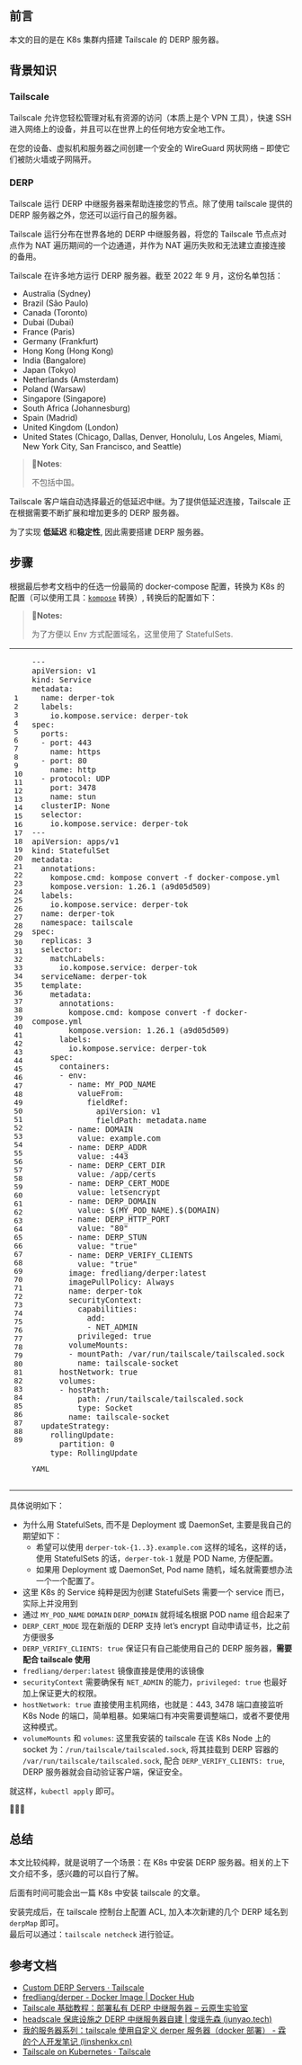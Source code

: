 ## 前言[](https://ewhisper.cn/posts/14449/#%E5%89%8D%E8%A8%80)

本文的目的是在 K8s 集群内搭建 Tailscale 的 DERP 服务器。

## 背景知识[](https://ewhisper.cn/posts/14449/#%E8%83%8C%E6%99%AF%E7%9F%A5%E8%AF%86)

### Tailscale[](https://ewhisper.cn/posts/14449/#Tailscale)

Tailscale 允许您轻松管理对私有资源的访问（本质上是个 VPN 工具），快速 SSH 进入网络上的设备，并且可以在世界上的任何地方安全地工作。

在您的设备、虚拟机和服务器之间创建一个安全的 WireGuard 网状网络 – 即使它们被防火墙或子网隔开。

### DERP[](https://ewhisper.cn/posts/14449/#DERP)

Tailscale 运行 DERP 中继服务器来帮助连接您的节点。除了使用 tailscale 提供的 DERP 服务器之外，您还可以运行自己的服务器。

Tailscale 运行分布在世界各地的 DERP 中继服务器，将您的 Tailscale 节点点对点作为 NAT 遍历期间的一个边通道，并作为 NAT 遍历失败和无法建立直接连接的备用。

Tailscale 在许多地方运行 DERP 服务器。截至 2022 年 9 月，这份名单包括：

-   Australia (Sydney)
-   Brazil (São Paulo)
-   Canada (Toronto)
-   Dubai (Dubai)
-   France (Paris)
-   Germany (Frankfurt)
-   Hong Kong (Hong Kong)
-   India (Bangalore)
-   Japan (Tokyo)
-   Netherlands (Amsterdam)
-   Poland (Warsaw)
-   Singapore (Singapore)
-   South Africa (Johannesburg)
-   Spain (Madrid)
-   United Kingdom (London)
-   United States (Chicago, Dallas, Denver, Honolulu, Los Angeles, Miami, New York City, San Francisco, and Seattle)

> 📝**Notes**:
> 
> 不包括中国。

Tailscale 客户端自动选择最近的低延迟中继。为了提供低延迟连接，Tailscale 正在根据需要不断扩展和增加更多的 DERP 服务器。

为了实现 **低延迟** 和**稳定性**, 因此需要搭建 DERP 服务器。

## 步骤[](https://ewhisper.cn/posts/14449/#%E6%AD%A5%E9%AA%A4)

根据最后参考文档中的任选一份最简的 docker-compose 配置，转换为 K8s 的配置（可以使用工具：[`kompose`](https://ewhisper.cn/posts/35291/) 转换）, 转换后的配置如下：

> 📝**Notes:**
> 
> 为了方便以 Env 方式配置域名，这里使用了 StatefulSets.

<table><tbody><tr><td><pre><span>1</span><br><span>2</span><br><span>3</span><br><span>4</span><br><span>5</span><br><span>6</span><br><span>7</span><br><span>8</span><br><span>9</span><br><span>10</span><br><span>11</span><br><span>12</span><br><span>13</span><br><span>14</span><br><span>15</span><br><span>16</span><br><span>17</span><br><span>18</span><br><span>19</span><br><span>20</span><br><span>21</span><br><span>22</span><br><span>23</span><br><span>24</span><br><span>25</span><br><span>26</span><br><span>27</span><br><span>28</span><br><span>29</span><br><span>30</span><br><span>31</span><br><span>32</span><br><span>33</span><br><span>34</span><br><span>35</span><br><span>36</span><br><span>37</span><br><span>38</span><br><span>39</span><br><span>40</span><br><span>41</span><br><span>42</span><br><span>43</span><br><span>44</span><br><span>45</span><br><span>46</span><br><span>47</span><br><span>48</span><br><span>49</span><br><span>50</span><br><span>51</span><br><span>52</span><br><span>53</span><br><span>54</span><br><span>55</span><br><span>56</span><br><span>57</span><br><span>58</span><br><span>59</span><br><span>60</span><br><span>61</span><br><span>62</span><br><span>63</span><br><span>64</span><br><span>65</span><br><span>66</span><br><span>67</span><br><span>68</span><br><span>69</span><br><span>70</span><br><span>71</span><br><span>72</span><br><span>73</span><br><span>74</span><br><span>75</span><br><span>76</span><br><span>77</span><br><span>78</span><br><span>79</span><br><span>80</span><br><span>81</span><br><span>82</span><br><span>83</span><br><span>84</span><br><span>85</span><br><span>86</span><br><span>87</span><br><span>88</span><br><span>89</span><br></pre></td><td><pre><code><span>---</span><br><span>apiVersion:</span> <span>v1</span><br><span>kind:</span> <span>Service</span><br><span>metadata:</span><br>  <span>name:</span> <span>derper-tok</span><br>  <span>labels:</span><br>    <span>io.kompose.service:</span> <span>derper-tok</span><br><span>spec:</span><br>  <span>ports:</span><br>  <span>-</span> <span>port:</span> <span>443</span><br>    <span>name:</span> <span>https</span><br>  <span>-</span> <span>port:</span> <span>80</span><br>    <span>name:</span> <span>http</span><br>  <span>-</span> <span>protocol:</span> <span>UDP</span><br>    <span>port:</span> <span>3478</span><br>    <span>name:</span> <span>stun</span><br>  <span>clusterIP:</span> <span>None</span><br>  <span>selector:</span><br>    <span>io.kompose.service:</span> <span>derper-tok</span><br><span>---</span><br><span>apiVersion:</span> <span>apps/v1</span><br><span>kind:</span> <span>StatefulSet</span><br><span>metadata:</span><br>  <span>annotations:</span><br>    <span>kompose.cmd:</span> <span>kompose</span> <span>convert</span> <span>-f</span> <span>docker-compose.yml</span><br>    <span>kompose.version:</span> <span>1.26</span><span>.1</span> <span>(a9d05d509)</span><br>  <span>labels:</span><br>    <span>io.kompose.service:</span> <span>derper-tok</span><br>  <span>name:</span> <span>derper-tok</span><br>  <span>namespace:</span> <span>tailscale</span><br><span>spec:</span><br>  <span>replicas:</span> <span>3</span><br>  <span>selector:</span><br>    <span>matchLabels:</span><br>      <span>io.kompose.service:</span> <span>derper-tok</span><br>  <span>serviceName:</span> <span>derper-tok</span><br>  <span>template:</span><br>    <span>metadata:</span><br>      <span>annotations:</span><br>        <span>kompose.cmd:</span> <span>kompose</span> <span>convert</span> <span>-f</span> <span>docker-compose.yml</span><br>        <span>kompose.version:</span> <span>1.26</span><span>.1</span> <span>(a9d05d509)</span><br>      <span>labels:</span><br>        <span>io.kompose.service:</span> <span>derper-tok</span><br>    <span>spec:</span><br>      <span>containers:</span><br>      <span>-</span> <span>env:</span><br>        <span>-</span> <span>name:</span> <span>MY_POD_NAME</span><br>          <span>valueFrom:</span><br>            <span>fieldRef:</span><br>              <span>apiVersion:</span> <span>v1</span><br>              <span>fieldPath:</span> <span>metadata.name</span><br>        <span>-</span> <span>name:</span> <span>DOMAIN</span><br>          <span>value:</span> <span>example.com</span><br>        <span>-</span> <span>name:</span> <span>DERP_ADDR</span><br>          <span>value:</span> <span>:443</span><br>        <span>-</span> <span>name:</span> <span>DERP_CERT_DIR</span><br>          <span>value:</span> <span>/app/certs</span><br>        <span>-</span> <span>name:</span> <span>DERP_CERT_MODE</span><br>          <span>value:</span> <span>letsencrypt</span><br>        <span>-</span> <span>name:</span> <span>DERP_DOMAIN</span><br>          <span>value:</span> <span>$(MY_POD_NAME).$(DOMAIN)</span><br>        <span>-</span> <span>name:</span> <span>DERP_HTTP_PORT</span><br>          <span>value:</span> <span>"80"</span><br>        <span>-</span> <span>name:</span> <span>DERP_STUN</span><br>          <span>value:</span> <span>"true"</span><br>        <span>-</span> <span>name:</span> <span>DERP_VERIFY_CLIENTS</span><br>          <span>value:</span> <span>"true"</span><br>        <span>image:</span> <span>fredliang/derper:latest</span><br>        <span>imagePullPolicy:</span> <span>Always</span><br>        <span>name:</span> <span>derper-tok</span><br>        <span>securityContext:</span><br>          <span>capabilities:</span><br>            <span>add:</span><br>            <span>-</span> <span>NET_ADMIN</span><br>          <span>privileged:</span> <span>true</span><br>        <span>volumeMounts:</span><br>        <span>-</span> <span>mountPath:</span> <span>/var/run/tailscale/tailscaled.sock</span><br>          <span>name:</span> <span>tailscale-socket</span><br>      <span>hostNetwork:</span> <span>true</span><br>      <span>volumes:</span><br>      <span>-</span> <span>hostPath:</span><br>          <span>path:</span> <span>/run/tailscale/tailscaled.sock</span><br>          <span>type:</span> <span>Socket</span><br>        <span>name:</span> <span>tailscale-socket</span><br>  <span>updateStrategy:</span><br>    <span>rollingUpdate:</span><br>      <span>partition:</span> <span>0</span><br>    <span>type:</span> <span>RollingUpdate</span></code><p><i></i>YAML</p></pre></td></tr></tbody></table>

具体说明如下：

-   为什么用 StatefulSets, 而不是 Deployment 或 DaemonSet, 主要是我自己的期望如下：
    -   希望可以使用 `derper-tok-{1..3}.example.com` 这样的域名，这样的话，使用 StatefulSets 的话，`derper-tok-1` 就是 POD Name, 方便配置。
    -   如果用 Deployment 或 DaemonSet, Pod name 随机，域名就需要想办法一个一个配置了。
-   这里 K8s 的 Service 纯粹是因为创建 StatefulSets 需要一个 service 而已，实际上并没用到
-   通过 `MY_POD_NAME` `DOMAIN` `DERP_DOMAIN` 就将域名根据 POD name 组合起来了
-   `DERP_CERT_MODE` 现在新版的 DERP 支持 let’s encrypt 自动申请证书，比之前方便很多
-   `DERP_VERIFY_CLIENTS: true` 保证只有自己能使用自己的 DERP 服务器，**需要配合 tailscale 使用**
-   `fredliang/derper:latest` 镜像直接是使用的该镜像
-   `securityContext` 需要确保有 `NET_ADMIN` 的能力，`privileged: true` 也最好加上保证更大的权限。
-   `hostNetwork: true` 直接使用主机网络，也就是：443, 3478 端口直接监听 K8s Node 的端口，简单粗暴。如果端口有冲突需要调整端口，或者不要使用这种模式。
-   `volumeMounts` 和 `volumes`: 这里我安装的 tailscale 在该 K8s Node 上的 socket 为：`/run/tailscale/tailscaled.sock`, 将其挂载到 DERP 容器的 `/var/run/tailscale/tailscaled.sock`, 配合 `DERP_VERIFY_CLIENTS: true`, DERP 服务器就会自动验证客户端，保证安全。

就这样，`kubectl apply` 即可。

🎉🎉🎉

## 总结[](https://ewhisper.cn/posts/14449/#%E6%80%BB%E7%BB%93)

本文比较纯粹，就是说明了一个场景：在 K8s 中安装 DERP 服务器。相关的上下文介绍不多，感兴趣的可以自行了解。

后面有时间可能会出一篇 K8s 中安装 tailscale 的文章。

安装完成后，在 tailscale 控制台上配置 ACL, 加入本次新建的几个 DERP 域名到 `derpMap` 即可。  
最后可以通过：`tailscale netcheck` 进行验证。

## 参考文档[](https://ewhisper.cn/posts/14449/#%E5%8F%82%E8%80%83%E6%96%87%E6%A1%A3)

-   [Custom DERP Servers · Tailscale](https://tailscale.com/kb/1118/custom-derp-servers/)
-   [fredliang/derper - Docker Image | Docker Hub](https://hub.docker.com/r/fredliang/derper)
-   [Tailscale 基础教程：部署私有 DERP 中继服务器 – 云原生实验室](https://icloudnative.io/posts/custom-derp-servers/)
-   [headscale 保底设施之 DERP 中继服务器自建 | 俊瑶先森 (junyao.tech)](http://junyao.tech/posts/18297f50.html)
-   [我的服务器系列：tailscale 使用自定义 derper 服务器（docker 部署） - 霖的个人开发笔记 (linshenkx.cn)](https://www.linshenkx.cn/archives/tailscale-derper-docker)
-   [Tailscale on Kubernetes · Tailscale](https://tailscale.com/kb/1185/kubernetes/)
